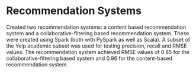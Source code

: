 # Recommendation Systems

Created two recommendation systems: a content based recommendation system and a collaborative-filtering based recommendation system. These were created using Spark (both with PySpark as well as Scala). A subset of the Yelp academic subset was used for testing precision, recall and RMSE values.
The recommendation system achieved RMSE values of 0.85 for the collaborative-filtering based system and 0.96 for the content-based recommendation system.
